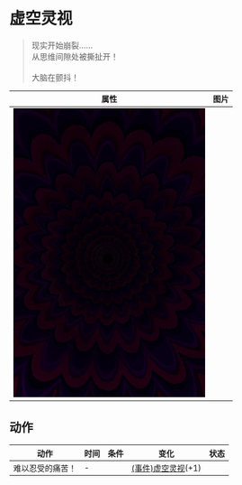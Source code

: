 # 虚空灵视  
> 现实开始崩裂……<br>从思维间隙处被撕扯开！<br><br>大脑在颤抖！  
  
  属性  |   图片   
 ----  |  ----:   
   |  ![](Sprite/Void.png)   
  
## 动作  
动作  |  时间  |  条件  |  变化  |  状态  
----  |  ----  |  ----  |  ----  |  ----  
难以忍受的痛苦！<br>  |  -  |    |  [(事件)虚空灵视](Event_VoidExperience1e.md)(+1)<br>  |    
